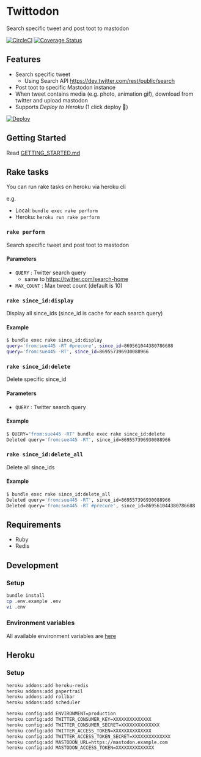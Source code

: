 # Twittodon
Search specific tweet and post toot to mastodon

[![CircleCI](https://circleci.com/gh/sue445/twittodon.svg?style=svg)](https://circleci.com/gh/sue445/twittodon)
[![Coverage Status](https://coveralls.io/repos/github/sue445/twittodon/badge.svg?branch=HEAD)](https://coveralls.io/github/sue445/twittodon?branch=HEAD)

## Features
* Search specific tweet
  * Using Search API https://dev.twitter.com/rest/public/search
* Post toot to specific Mastodon instance
* When tweet contains media (e.g. photo, animation gif), download from twitter and upload mastodon
* Supports *Deploy to Heroku* (1 click deploy :triumph:)

[![Deploy](https://www.herokucdn.com/deploy/button.svg)](https://heroku.com/deploy)

## Getting Started
Read [GETTING_STARTED.md](GETTING_STARTED.md)

## Rake tasks
You can run rake tasks on heroku via heroku cli

e.g.

* Local: `bundle exec rake perform`
* Heroku: `heroku run rake perform`

### `rake perform`
Search specific tweet and post toot to mastodon

#### Parameters
* `QUERY` : Twitter search query
  * same to https://twitter.com/search-home
* `MAX_COUNT` : Max tweet count (default is 10)

### `rake since_id:display`
Display all since_ids
(since_id is cache for each search query)

#### Example
```bash
$ bundle exec rake since_id:display
query='from:sue445 -RT #precure', since_id=869561044380786688
query='from:sue445 -RT', since_id=869557396930088966
```

### `rake since_id:delete`
Delete specific since_id

#### Parameters
* `QUERY` : Twitter search query

#### Example
```bash
$ QUERY="from:sue445 -RT" bundle exec rake since_id:delete
Deleted query='from:sue445 -RT', since_id=869557396930088966
```

### `rake since_id:delete_all`
Delete all since_ids

#### Example
```bash
$ bundle exec rake since_id:delete_all
Deleted query='from:sue445 -RT', since_id=869557396930088966
Deleted query='from:sue445 -RT #precure', since_id=869561044380786688
```

## Requirements
* Ruby
* Redis

## Development
### Setup
```bash
bundle install
cp .env.example .env
vi .env
```

### Environment variables
All available environment variables are [here](.env.example)

## Heroku
### Setup
```sh
heroku addons:add heroku-redis
heroku addons:add papertrail
heroku addons:add rollbar
heroku addons:add scheduler

heroku config:add ENVIRONMENT=production
heroku config:add TWITTER_CONSUMER_KEY=XXXXXXXXXXXXXX
heroku config:add TWITTER_CONSUMER_SECRET=XXXXXXXXXXXXXX
heroku config:add TWITTER_ACCESS_TOKEN=XXXXXXXXXXXXXX
heroku config:add TWITTER_ACCESS_TOKEN_SECRET=XXXXXXXXXXXXXX
heroku config:add MASTODON_URL=https://mastodon.example.com
heroku config:add MASTODON_ACCESS_TOKEN=XXXXXXXXXXXXXX
```
